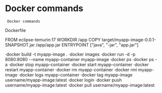 # Docker commands
     Docker commands
Dockerfile

FROM eclipse-temurin:17
WORKDIR /app
COPY target/myapp-image-0.0.1-SNAPSHOT.jar /app/app.jar
ENTRYPOINT ["java", "-jar", "app.jar"]


·docker build -t myapp-image .
·docker images
·docker run -d -p 8080:8080 --name myapp-container myapp-image
·docker ps
·docker ps -a
·docker stop myapp-container
·docker start myapp-container
·docker restart myapp-container
·docker rm myapp-container
·docker rmi myapp-image
·docker logs myapp-container
·docker tag myapp-image username/myapp-image:latest
·docker login
·docker push username/myapp-image:latest
·docker pull username/myapp-image:latest
